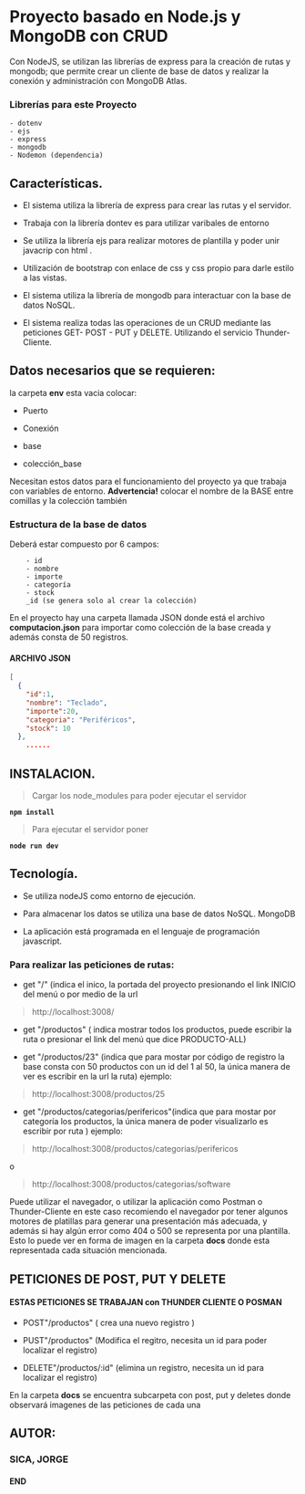 # Proyecto basado en Node.js y MongoDB con CRUD

Con NodeJS, se utilizan las librerías de express para la creación de rutas y mongodb; que permite crear un cliente de base de datos y realizar la conexión y administración con MongoDB Atlas.

### Librerías para este Proyecto
    - dotenv
    - ejs
    - express
    - mongodb
    - Nodemon (dependencia)

## Características.

- El sistema utiliza la librería de express para crear las rutas y el servidor.

- Trabaja con la librería  dontev es para utilizar varibales de entorno

- Se utiliza la librería ejs para realizar motores de plantilla y poder unir javacrip con html .

- Utilización de bootstrap con enlace de css y css propio para darle estilo a las  vistas.  

- El sistema utiliza la librería de mongodb para interactuar con la base de datos NoSQL.

- El sistema realiza todas las operaciones de un CRUD mediante las peticiones GET- POST - PUT y DELETE. Utilizando el servicio Thunder-Cliente.

##  Datos necesarios que se requieren:
 la carpeta **env** esta vacia colocar:

- Puerto

- Conexión

- base

- colección_base

Necesitan estos datos para el funcionamiento del proyecto ya que trabaja con variables de entorno. **Advertencia!** colocar el nombre de la BASE entre comillas y la colección también 


### Estructura de la base de datos
Deberá estar compuesto por 6 campos:

		- id
		- nombre
		- importe
		- categoría
		- stock
		_id (se genera solo al crear la colección)

En el proyecto hay una carpeta llamada JSON donde está el archivo **computacion.json** para importar como colección de la base creada y además consta de 50 registros.
#### ARCHIVO JSON 		
``` JSON
[
  {
    "id":1,
    "nombre": "Teclado",
    "importe":20,
    "categoria": "Periféricos",
    "stock": 10
  },
	......
```
## INSTALACION.

>Cargar los node_modules para poder ejecutar el servidor 

**`npm install`**

> Para ejecutar el servidor poner 

**`node run dev`**

## Tecnología.

- Se utiliza nodeJS como entorno de ejecución.

- Para almacenar los datos se utiliza una base de datos NoSQL. MongoDB

- La aplicación está programada en el lenguaje de programación javascript.


### Para realizar las peticiones de rutas:

- get "/" (indica el inico, la portada del proyecto presionando el link INICIO del menú o
por medio de la url 
> http://localhost:3008/

- get "/productos" ( indica mostrar todos los productos, puede escribir la ruta o presionar el link del menú que dice PRODUCTO-ALL)

- get "/productos/23" (indica que para mostar por código de registro la base consta con 50 productos con un id del 1 al 50, la única manera de ver es escribir en la url la ruta) ejemplo:
> http://localhost:3008/productos/25

- get "/productos/categorias/perifericos"(indica que para mostar por categoría los productos, la única manera de poder visualizarlo es escribir por ruta )
ejemplo:
> http://localhost:3008/productos/categorias/perifericos

o
> http://localhost:3008/productos/categorias/software

Puede utilizar el navegador, o utilizar la aplicación como Postman o Thunder-Cliente en este caso recomiendo el navegador por tener algunos motores de platillas para generar una presentación más adecuada, y además si hay algún error como 404 o 500 se representa por una plantilla. 
Esto lo puede ver en forma de imagen en la carpeta **docs** donde esta representada cada situación mencionada.

## PETICIONES DE POST, PUT Y DELETE 

#### ESTAS PETICIONES SE TRABAJAN con THUNDER CLIENTE O POSMAN

- POST"/productos" ( crea una nuevo registro )

- PUST"/productos" (Modifica el regitro, necesita un id para poder localizar el registro) 

- DELETE"/productos/:id" (elimina un registro, necesita un id para localizar el registro)

En la carpeta **docs** se encuentra subcarpeta con post, put y deletes donde observará imagenes de las peticiones de cada una 

## AUTOR:
### **SICA, JORGE**
#### END






